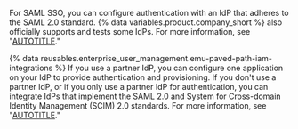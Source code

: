 For SAML SSO, you can configure authentication with an IdP that adheres to the SAML 2.0 standard. {% data variables.product.company_short %} also officially supports and tests some IdPs. For more information, see "[AUTOTITLE](/admin/identity-and-access-management/using-saml-for-enterprise-iam/configuring-saml-single-sign-on-for-your-enterprise#supported-identity-providers)."

{% data reusables.enterprise_user_management.emu-paved-path-iam-integrations %} If you use a partner IdP, you can configure one application on your IdP to provide authentication and provisioning. If you don't use a partner IdP, or if you only use a partner IdP for authentication, you can integrate IdPs that implement the SAML 2.0 and System for Cross-domain Identity Management (SCIM) 2.0 standards. For more information, see "[AUTOTITLE](/admin/identity-and-access-management/understanding-iam-for-enterprises/about-enterprise-managed-users#about-authentication-and-user-provisioning)."
